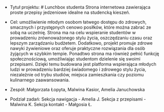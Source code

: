 - Tytuł projektu: # Lunchbox studenta
 Strona internetowa zawierająca proste przepisy jedzeniowe idealne na studencką kieszeń. 
 
 - Cel: umożliwienie młodym osobom łatwego dostępu do zdrowych, smacznych i przystępnych cenowo posiłków, które można zabrać ze sobą na uczelnię. Strona ma na celu wspieranie studentów w prowadzeniu zrównoważonego stylu życia, oszczędzaniu czasu oraz lepszym zarządzaniu budżetem. Dodatkowo, projekt promuje zdrowe nawyki żywieniowe oraz oferuje praktyczne rozwiązania dla osób żyjących w szybkim tempie. Ponadtwo strona ma również pełnić funkcję społecznościową, umożliwiając studentom dzielenie się swoimi przepisami. Dzięki temu budowana jest platforma wspierająca młodych ludzi w prowadzeniu bardziej świadomego i zdrowego stylu życia, niezależnie od trybu studiów, miejsca zamieszkania czy poziomu kulinarnego zaawansowania.

- Zespół: Małgorzata Łopyta, Malwina Kasior, Amelia Januchowska
- Podział zadań:
  Sekcja nawigacja - Amelia J.
  Sekcja z przepisami - Malwina K.
  Sekcja kontakt - Małgosia Ł.

